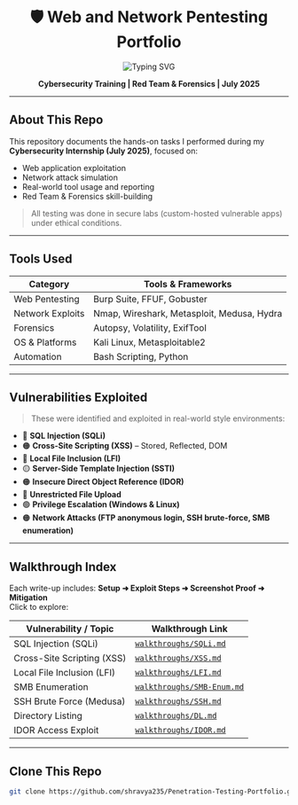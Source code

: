 <h1 align="center">🛡️ Web and Network Pentesting Portfolio</h1>

<p align="center">
  <img src="https://readme-typing-svg.herokuapp.com?font=Fira+Code&size=22&duration=3000&pause=1000&color=FF3D3D&center=true&vCenter=true&width=600&lines=Kali+Linux+%7C+Burp+Suite+%7C+Metasploit" alt="Typing SVG" />
</p>

<p align="center"><b> Cybersecurity Training | Red Team & Forensics | July 2025</b></p>

---

##  About This Repo

This repository documents the hands-on tasks I performed during my **Cybersecurity Internship (July 2025)**, focused on:
- Web application exploitation
- Network attack simulation
- Real-world tool usage and reporting
- Red Team & Forensics skill-building

>  All testing was done in secure labs (custom-hosted vulnerable apps) under ethical conditions.

---

## Tools Used

| Category         | Tools & Frameworks                             |
|------------------|-------------------------------------------------|
| Web Pentesting   | Burp Suite, FFUF, Gobuster   |
| Network Exploits | Nmap, Wireshark, Metasploit, Medusa, Hydra     |
| Forensics        | Autopsy, Volatility, ExifTool                  |
| OS & Platforms   | Kali Linux, Metasploitable2                    |
| Automation       | Bash Scripting, Python                         |

---

##  Vulnerabilities Exploited

> These were identified and exploited in real-world style environments:

- 🔴 **SQL Injection (SQLi)**  
- 🟠 **Cross-Site Scripting (XSS)** – Stored, Reflected, DOM  
- 🔴 **Local File Inclusion (LFI)**  
- 🟡 **Server-Side Template Injection (SSTI)**  
- 🟠 **Insecure Direct Object Reference (IDOR)**  
- 🔴 **Unrestricted File Upload**  
- 🟢 **Privilege Escalation (Windows & Linux)**  
- 🟠 **Network Attacks (FTP anonymous login, SSH brute-force, SMB enumeration)**

---

## Walkthrough Index

Each write-up includes: **Setup ➜ Exploit Steps ➜ Screenshot Proof ➜ Mitigation**  
Click to explore:

| Vulnerability / Topic        | Walkthrough Link                                     |
|------------------------------|------------------------------------------------------|
| SQL Injection (SQLi)       | [`walkthroughs/SQLi.md`](.archive/walkthroughs/SQLi.md)     |
| Cross-Site Scripting (XSS)   | [`walkthroughs/XSS.md`](.archive/walkthroughs/XSS.md) |
| Local File Inclusion (LFI)   | [`walkthroughs/LFI.md`](walkthroughs/LFI.md)           |
| SMB Enumeration              | [`walkthroughs/SMB-Enum.md`](walkthroughs/SMB.md)           |
| SSH Brute Force (Medusa)     | [`walkthroughs/SSH.md`](walkthroughs/SSH.md) |
| Directory Listing           | [`walkthroughs/DL.md`](walkthroughs/DL.md)                   |
| IDOR Access Exploit          | [`walkthroughs/IDOR.md`](walkthroughs/IDOR.md)       |

---

## Clone This Repo

```bash
git clone https://github.com/shravya235/Penetration-Testing-Portfolio.git
